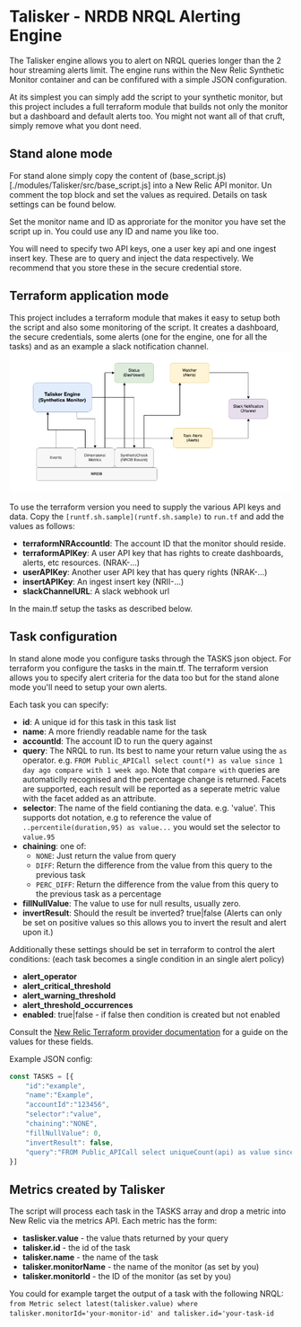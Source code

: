 # Talisker - NRDB NRQL Alerting Engine
The Talisker engine allows you to alert on NRQL queries longer than the 2 hour streaming alerts limit. The engine runs within the New Relic Synthetic Monitor container and can be confifured with a simple JSON configuration.

At its simplest you can simply add the script to your synthetic monitor, but this project includes a full terraform module that builds not only the monitor but a dashboard and default alerts too. You might not want all of that cruft, simply remove what you dont need.


## Stand alone mode
For stand alone simply copy the content of (base_script.js)[./modules/Talisker/src/base_script.js] into a New Relic API monitor. Un comment the top block and set the values as required. Details on task settings can be found below.

Set the monitor name and ID as approriate for the monitor you have set the script up in. You could use any ID and name you like too.

You will need to specify two API keys, one a user key api and one ingest insert key. These are to query and inject the data respectively. We recommend that you store these in the secure credential store.


## Terraform application mode
This project includes a terraform module that makes it easy to setup both the script and also some monitoring of the script. It creates a dashboard, the secure credentials, some alerts (one for the engine, one for all the tasks) and as an example a slack notification channel.
![Summary](talisker-summary.png)

To use the terraform version you need to supply the various API keys and data. Copy the `[runtf.sh.sample](runtf.sh.sample)` to `run.tf` and add the values as follows:

- **terraformNRAccountId**: The account ID that the monitor should reside.
- **terraformAPIKey**: A user API key that has rights to create dashboards, alerts, etc resources. (NRAK-...)
- **userAPIKey**: Another user API key that has query rights (NRAK-...)
- **insertAPIKey**: An ingest insert key (NRII-...)
- **slackChannelURL**: A slack webhook url

In the main.tf setup the tasks as described below.

## Task configuration
In stand alone mode you configure tasks through the TASKS json object. For terraform you configure the tasks in the main.tf. The terraform version allows you to specify alert criteria for the data too but for the stand alone mode you'll need to setup your own alerts.

Each task you can specify:

- **id**: A unique id for this task in this task list
- **name**: A more friendly readable name for the task
- **accountId**: The account ID to run the query against
- **query**: The NRQL to run. Its best to name your return value using the `as` operator. e.g. `FROM Public_APICall select count(*) as value since 1 day ago compare with 1 week ago`. Note that `compare with` queries are automaticlly recognised and the percentage change is returned. Facets are supported, each result will be reported as a seperate metric value with the facet added as an attribute.
- **selector**: The name of the field contianing the data. e.g. 'value'. This supports dot notation, e.g to reference the value of `..percentile(duration,95) as value...` you would set the selector to  `value.95`
- **chaining**: one of:
  - `NONE`: Just return the value from query
  - `DIFF`: Return the difference from the value from this query to the previous task
  - `PERC_DIFF`: Return the difference from the value from this query to the previous task as a percentage
- **fillNullValue**: The value to use for null results, usually zero.
- **invertResult**: Should the result be inverted? true|false (Alerts can only be set on positive values so this allows you to invert the result and alert upon it.)

Additionally these settings should be set in terraform to control the alert conditions: (each task becomes a single condition in an single alert policy)

- **alert_operator**
- **alert_critical_threshold**
- **alert_warning_threshold**
- **alert_threshold_occurrences**
- **enabled**: true|false - if false then condition is created but not enabled

Consult the [New Relic Terraform provider documentation](https://registry.terraform.io/providers/newrelic/newrelic/latest/docs/resources/nrql_alert_condition) for a guide on the values for these fields.

Example JSON config:

```javascript
const TASKS = [{
    "id":"example",
    "name":"Example",
    "accountId":"123456",
    "selector":"value",
    "chaining":"NONE",
    "fillNullValue": 0,
    "invertResult": false,
    "query":"FROM Public_APICall select uniqueCount(api) as value since 1 day ago"
}]
```

## Metrics created by Talisker
The script will process each task in the TASKS array and drop a metric into New Relic via the metrics API. Each metric has the form:

- **taslisker.value** - the value thats returned by your query
- **talisker.id** - the id of the task
- **talisker.name** - the name of the task
- **talisker.monitorName** - the name of the monitor (as set by you)
- **talisker.monitorId** - the ID of the monitor (as set by you)

You could for example target the output of a task with the following NRQL: 
`from Metric select latest(talisker.value) where talisker.monitorId='your-monitor-id' and talisker.id='your-task-id`

